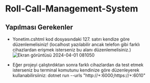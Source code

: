 # Roll-Call-Management-System

## Yapılması Gerekenler
* Yonetim.cshtml kod dosyasındaki 127. satırı kendize göre düzenlemelisiniz! (localhost yazılabilir ancak telefon gibi farklı cihazlardan erişmek isterseniz bu alanı düzenlemelisiniz.)
![Ekran görüntüsü 2024-04-01 081050](https://github.com/HarunUcan/Roll-Call-Management-System/assets/129796812/9664b310-8c5f-483c-a144-47c25be7c059)

* Eğer projeyi çalıştırdıktan sonra farklı cihazlardan da test etmek isterseniz bu terminal komutunu kendinize göre düzenleyerek kullanabilirsiiniz: dotnet run --urls "http://+:6000;https://+:6010" 

